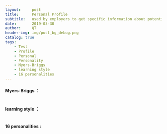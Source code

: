 ```yaml
---
layout:     post
title:      Personal Profile
subtitle:   used by employers to get specific information about potential employees.
date:       2019-03-30
author:     QT
header-img: img/post_bg_debug.png
catalog: true
tags:
    - Test
    - Profile
    - Personal
    - Personality
    - Myers-Briggs
    - learning style
    - 16 personalities
---
```


#### Myers-Briggs ：

![]()

#### learning style ：

![]()

#### 16 personalities :
